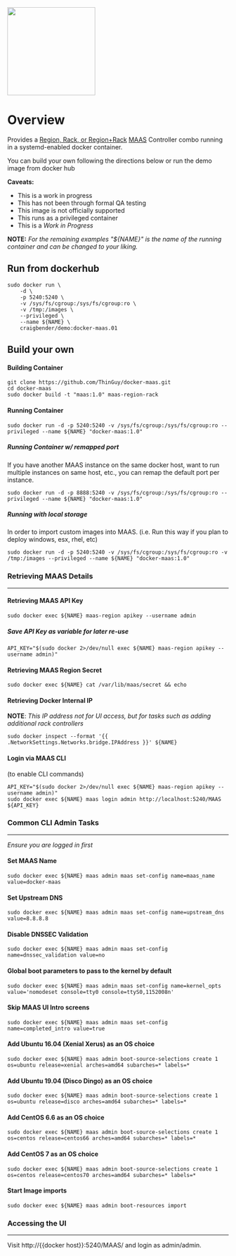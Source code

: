 <img width=200 src="https://raw.githubusercontent.com/Thinguy/docker-maas/master/docker-maas.svg?sanitize=true">

# Overview
Provides a [Region, Rack, or Region+Rack](https://maas.io/docs/about-controllers) [MAAS](https://maas.io) Controller combo running in a systemd-enabled docker container.

You can build your own following the directions below or run the demo image from docker hub

**Caveats:**
 - This is a work in progress
 - This has not been through formal QA testing
 - This image is not officially supported
 - This runs as a privileged  container
 - This is a *Work in Progress*

**NOTE:** *For the remaining examples "${NAME}" is the name of the running container and can be changed to your liking.*

## Run from dockerhub
```
sudo docker run \
	-d \
	-p 5240:5240 \
	-v /sys/fs/cgroup:/sys/fs/cgroup:ro \
	-v /tmp:/images \
	--privileged \
	--name ${NAME} \
	craigbender/demo:docker-maas.01
```
## Build your own
#### Building Container
```
git clone https://github.com/ThinGuy/docker-maas.git
cd docker-maas
sudo docker build -t "maas:1.0" maas-region-rack
```
#### Running Container
```
sudo docker run -d -p 5240:5240 -v /sys/fs/cgroup:/sys/fs/cgroup:ro --privileged --name ${NAME} "docker-maas:1.0"
```
##### Running Container w/ remapped port
If you have another MAAS instance on the same docker host, want to run multiple instances on same host, etc., you can remap the default port per instance.
```
sudo docker run -d -p 8888:5240 -v /sys/fs/cgroup:/sys/fs/cgroup:ro --privileged --name ${NAME} "docker-maas:1.0"
```
##### Running with local storage
In order to import custom images into MAAS. (i.e. Run this way if you plan to deploy windows, esx, rhel, etc)
```
sudo docker run -d -p 5240:5240 -v /sys/fs/cgroup:/sys/fs/cgroup:ro -v /tmp:/images --privileged --name ${NAME} "docker-maas:1.0"
```
### Retrieving MAAS Details
***
#### Retrieving MAAS API Key
```
sudo docker exec ${NAME} maas-region apikey --username admin
```
##### Save API Key as variable for later re-use
```
API_KEY="$(sudo docker 2>/dev/null exec ${NAME} maas-region apikey --username admin)"
```
#### Retrieving MAAS Region Secret
```
sudo docker exec ${NAME} cat /var/lib/maas/secret && echo
```
#### Retrieving Docker Internal IP
**NOTE**: *This IP address not for UI access, but for tasks such as adding additional rack controllers*
```
sudo docker inspect --format '{{ .NetworkSettings.Networks.bridge.IPAddress }}' ${NAME}
```
#### Login via MAAS CLI
(to enable CLI commands)
```
API_KEY="$(sudo docker 2>/dev/null exec ${NAME} maas-region apikey --username admin)"
sudo docker exec ${NAME} maas login admin http://localhost:5240/MAAS ${API_KEY}
```
### Common CLI Admin Tasks
***
*Ensure you are logged in first*
#### Set MAAS Name
```
sudo docker exec ${NAME} maas admin maas set-config name=maas_name value=docker-maas
```
#### Set Upstream DNS
```
sudo docker exec ${NAME} maas admin maas set-config name=upstream_dns value=8.8.8.8
```
#### Disable DNSSEC Validation
```
sudo docker exec ${NAME} maas admin maas set-config name=dnssec_validation value=no
```
#### Global boot parameters to pass to the kernel by default
```
sudo docker exec ${NAME} maas admin maas set-config name=kernel_opts value='nomodeset console=tty0 console=ttyS0,1152008n'
```
#### Skip MAAS UI Intro screens
```
sudo docker exec ${NAME} maas admin maas set-config name=completed_intro value=true
```
#### Add Ubuntu 16.04 (Xenial Xerus) as an OS choice
```
sudo docker exec ${NAME} maas admin boot-source-selections create 1 os=ubuntu release=xenial arches=amd64 subarches=* labels=*
```
#### Add Ubuntu 19.04 (Disco Dingo) as an OS choice
```
sudo docker exec ${NAME} maas admin boot-source-selections create 1 os=ubuntu release=disco arches=amd64 subarches=* labels=*
```
#### Add CentOS 6.6 as an OS choice
```
sudo docker exec ${NAME} maas admin boot-source-selections create 1 os=centos release=centos66 arches=amd64 subarches=* labels=*
```
#### Add CentOS 7 as an OS choice
```
sudo docker exec ${NAME} maas admin boot-source-selections create 1 os=centos release=centos70 arches=amd64 subarches=* labels=*
```
#### Start Image imports
```
sudo docker exec ${NAME} maas admin boot-resources import
```
### Accessing the UI
***
Visit http://{{docker host}}:5240/MAAS/ and login as admin/admin.

